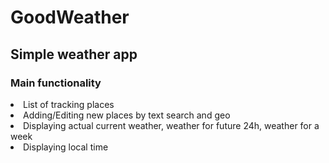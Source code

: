 # GoodWeather
## Simple weather app

### Main functionality
<li>
  List of tracking places
<li>
  Adding/Editing new places by text search and geo
<li>
  Displaying actual current weather, weather for future 24h, weather for a week
<li>
  Displaying local time
  
 
